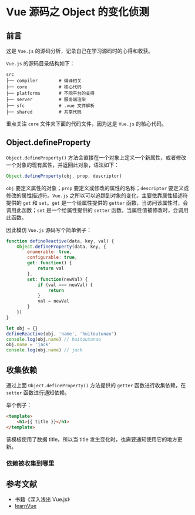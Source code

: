 # Vue 源码之 Object 的变化侦测

## 前言

这是 `Vue.js` 的源码分析，记录自己在学习源码时的心得和收获。

`Vue.js` 的源码目录结构如下：
```
src
├── compiler        # 编译相关 
├── core            # 核心代码 
├── platforms       # 不同平台的支持
├── server          # 服务端渲染
├── sfc             # .vue 文件解析
├── shared          # 共享代码
```

重点关注 `core` 文件夹下面的代码文件，因为这是 `Vue.js` 的核心代码。

## Object.defineProperty

`Object.defineProperty()` 方法会直接在一个对象上定义一个新属性，或者修改一个对象的现有属性，并返回此对象，语法如下：
```js
Object.defineProperty(obj, prop, descriptor)
```

`obj` 要定义属性的对象；`prop` 要定义或修改的属性的名称；`descriptor` 要定义或修改的属性描述符。`Vue.js` 之所以可以追踪到对象的变化，主要依靠属性描述符提供的 `get` 和 `set`。`get` 是一个给属性提供的 `getter` 函数，当访问该属性时，会调用此函数；`set` 是一个给属性提供的 `setter` 函数，当属性值被修改时，会调用此函数。

因此模仿 `Vue.js` 源码写个简单例子：
```js
function defineReactive(data, key, val) {
    Object.defineProperty(data, key, {
        enumerable: true,
        configurable: true,
        get: function() {
            return val
        },
        set: function(newVal) {
            if (val === newVal) {
                return
            }
            val = newVal
        }
    })
}

let obj = {}
defineReactive(obj, 'name', 'huitoutunao')
console.log(obj.name) // huitoutunao
obj.name = 'jack'
console.log(obj.name) // jack
```

## 收集依赖

通过上面 `Object.defineProperty()` 方法提供的 `getter` 函数进行收集依赖，在 `setter` 函数进行通知依赖。

举个例子：
```html
<template>
    <h1>{{ title }}</h1>
</template>
```

该模板使用了数据 title，所以当 title 发生变化时，也需要通知使用它的地方更新。

### 依赖被收集到哪里

## 参考文献

- 书籍《深入浅出 Vue.js》
- [learnVue](https://github.com/answershuto/learnVue)